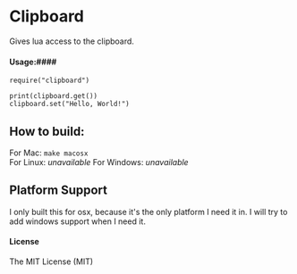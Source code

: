 # Clipboard #
Gives lua access to the clipboard.

#### Usage:####

	require("clipboard")  
	  
	print(clipboard.get())
	clipboard.set("Hello, World!")

## How to build: ##
For Mac: `make macosx`  
For Linux: *unavailable*
For Windows: *unavailable*

## Platform Support ##
I only built this for osx, because it's the only platform I need it in. I will try to add windows support when I need it.

#### License ####
The MIT License (MIT)